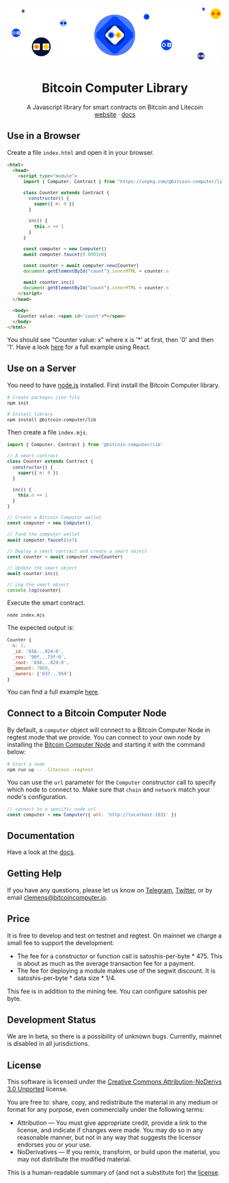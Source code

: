 <div align="center">
  <img src="./imgs/bitcoin-computer-lib@1x.png" alt="bitcoin-computer-logo" border="0" style="max-height: 180px"/>
  <h1>Bitcoin Computer Library</h1>
  <p>
    A Javascript library for smart contracts on Bitcoin and Litecoin<br />
    <a href="http://bitcoincomputer.io/">website</a> &#183; <a href="http://docs.bitcoincomputer.io/">docs</a>
  </p>
</div>

## Use in a Browser

Create a file `index.html` and open it in your browser.

<font size=1>

```html
<html>
  <head>
    <script type="module">
      import { Computer, Contract } from "https://unpkg.com/@bitcoin-computer/lib/dist/bc-lib.browser.min.mjs";

      class Counter extends Contract {
        constructor() {
          super({ n: 0 })
        }

        inc() {
          this.n += 1
        }
      }

      const computer = new Computer()
      await computer.faucet(0.0001e8)

      const counter = await computer.new(Counter)
      document.getElementById("count").innerHTML = counter.n

      await counter.inc()
      document.getElementById("count").innerHTML = counter.n
    </script>
  </head>

  <body>
    Counter value: <span id='count'>*</span>
  </body>
</html>
```

</font>

You should see "Counter value: x" where x is '*' at first, then '0' and then '1'. Have a look [here](https://github.com/bitcoin-computer/monorepo/tree/main/packages/cra-template#readme) for a full example using React.

## Use on a Server

You need to have [node.js](https://nodejs.org/en/) installed. First install the Bitcoin Computer library.

<font size=1>

```bash
# Create packages.json file
npm init

# Install library
npm install @bitcoin-computer/lib
```

</font>

Then create a file `index.mjs`.

<font size=1>

```js
import { Computer, Contract } from '@bitcoin-computer/lib'

// A smart contract
class Counter extends Contract {
  constructor() {
    super({ n: 0 })
  }

  inc() {
    this.n += 1
  }
}

// Create a Bitcoin Computer wallet
const computer = new Computer()

// Fund the computer wallet
await computer.faucet(1e7)

// Deploy a smart contract and create a smart object
const counter = await computer.new(Counter)

// Update the smart object
await counter.inc()

// Log the smart object
console.log(counter)
```

</font>

Execute the smart contract.

<font size=1>

```bash
node index.mjs
```

</font>

The expected output is:

<font size=1>

```js
Counter {
  n: 1,
  _id: '656...024:0',
  _rev: '90f...73f:0',
  _root: '656...024:0',
  _amount: 7860,
  _owners: ['037...954']
}
```

</font>

You can find a full example [here](https://github.com/bitcoin-computer/monorepo/tree/main/packages/nodejs-template#readme).

## Connect to a Bitcoin Computer Node

By default, a `computer` object will connect to a Bitcoin Computer Node in regtest mode that we provide. You can connect to your own node by installing the [Bitcoin Computer Node](https://github.com/bitcoin-computer/monorepo/tree/main/packages/node#readme) and starting it with the command below:

<font size=1>

```bash
# Start a node
npm run up -- -litecoin -regtest
```

</font>

You can use the `url` parameter for the `Computer` constructor call to specify which node to connect to. Make sure that `chain` and `network` match your node's configuration.

<font size=1>

```js
// connect to a specific node url
const computer = new Computer({ url: 'http://localhost:1031' })
```

</font>

## Documentation

Have a look at the [docs](https://docs.bitcoincomputer.io/).

## Getting Help

If you have any questions, please let us know on <a href="https://t.me/thebitcoincomputer" target="_blank">Telegram</a>, <a href="https://twitter.com/TheBitcoinToken" target="_blank">Twitter</a>, or by email clemens@bitcoincomputer.io.

## Price

It is free to develop and test on testnet and regtest. On mainnet we charge a small fee to support the development:
* The fee for a constructor or function call is satoshis-per-byte * 475. This is about as much as the average transaction fee for a payment.
* The fee for deploying a module makes use of the segwit discount. It is satoshis-per-byte * data size * 1/4.

This fee is in addition to the mining fee. You can configure satoshis per byte.

## Development Status

We are in beta, so there is a possibility of unknown bugs.
Currently, mainnet is disabled in all jurisdictions.

## License

This software is licensed under the [Creative Commons Attribution-NoDerivs 3.0 Unported](https://creativecommons.org/licenses/by-nd/3.0/) license.

You are free to: share, copy, and redistribute the material in any medium or format for any purpose, even commercially under the following terms:

- Attribution — You must give appropriate credit, provide a link to the license, and indicate if changes were made. You may do so in any reasonable manner, but not in any way that suggests the licensor endorses you or your use.
- NoDerivatives — If you remix, transform, or build upon the material, you may not distribute the modified material.

This is a human-readable summary of (and not a substitute for) the [license](https://creativecommons.org/licenses/by-nd/3.0/legalcode).
